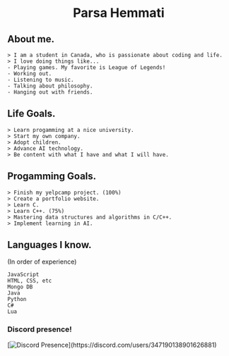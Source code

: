<h1 align="center">Parsa Hemmati</h1>

## About me.
```
> I am a student in Canada, who is passionate about coding and life.
> I love doing things like...
- Playing games. My favorite is League of Legends!
- Working out. 
- Listening to music.
- Talking about philosophy.
- Hanging out with friends.
```
## Life Goals.
```
> Learn progamming at a nice university.
> Start my own company.
> Adopt children.
> Advance AI technology.
> Be content with what I have and what I will have.
```
## Progamming Goals.
```
> Finish my yelpcamp project. (100%)
> Create a portfolio website.
> Learn C.
> Learn C++. (75%)
> Mastering data structures and algorithms in C/C++.
> Implement learning in AI.
```
## Languages I know.
(In order of experience)
```
JavaScript
HTML, CSS, etc
Mongo DB
Java
Python
C#
Lua
```
### Discord presence!
[![Discord Presence](https://lanyard.cnrad.dev/api/347190138901626881?idleMessage=Nothing%20to%20see%20right%20now!)](https://discord.com/users/347190138901626881)

